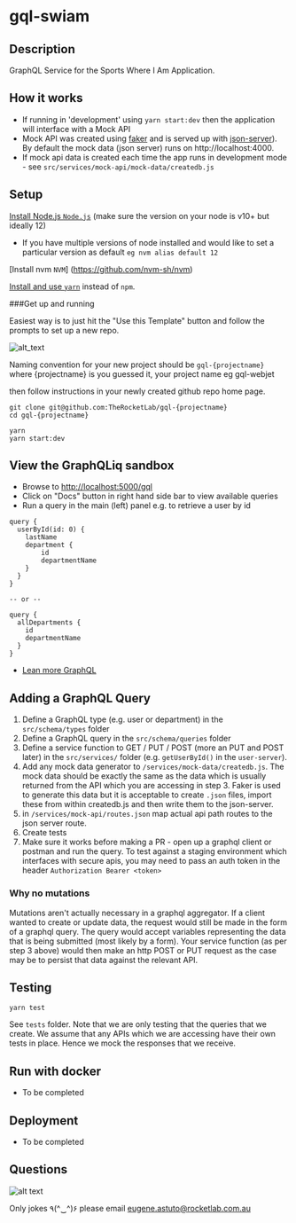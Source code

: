 # gql-swiam

## Description

GraphQL Service for the Sports Where I Am Application.

## How it works

- If running in 'development' using `yarn start:dev` then the application will interface with a Mock API 
- Mock API was created using [faker](https://github.com/marak/Faker.js/) and is served up 
with [json-server](https://www.npmjs.com/package/json-server)). 
By default the mock data (json server) runs on http://localhost:4000.
- If mock api data is created each time the app runs in development mode - 
see  `src/services/mock-api/mock-data/createdb.js`

## Setup

[Install Node.js `Node.js`](https://nodejs.org/en/) (make sure the version on your node is v10+ but ideally 12)

- If you have multiple versions of node installed and would like to set a particular version as default `eg nvm alias default 12`

[Install nvm `NVM`] (https://github.com/nvm-sh/nvm)

[Install and use `yarn`](https://yarnpkg.com/en/docs/install) instead of `npm`.

###Get up and running 

Easiest way is to just hit the "Use this Template" button and follow the prompts to set up a new repo.

![alt_text](https://help.github.com/assets/images/help/repository/use-this-template-button.png "Use as template")

Naming convention for your new project should be `gql-{projectname}` where {projectname} is you guessed it, your project name eg gql-webjet

then follow instructions in your newly created github repo home page.

```
git clone git@github.com:TheRocketLab/gql-{projectname} 
cd gql-{projectname} 
```

```cp .env.example .env
yarn
yarn start:dev
```

## View the GraphQLiq sandbox 

- Browse to [http://localhost:5000/gql](http://localhost:5000/gql)
- Click on "Docs" button in right hand side bar to view available queries
- Run a query in the main (left) panel e.g. to retrieve a user by id
```
query {
  userById(id: 0) {
    lastName
    department {
        id
        departmentName
    } 
  }
}

-- or --

query {
  allDepartments {
    id
    departmentName
  }
}

```

- [Lean more GraphQL](https://graphql.org/learn/)

## Adding a GraphQL Query

1. Define a GraphQL type (e.g. user or department) in the `src/schema/types` folder
2. Define a GraphQL query in the `src/schema/queries` folder
3. Define a service function to GET / PUT / POST (more an PUT and POST later) in the `src/services/` folder (e.g. `getUserById()` in the `user-server`).
4. Add any mock data generator to `/services/mock-data/createdb.js`. The mock data should be exactly the same as the data which is usually returned from the API 
which you are accessing in step 3. Faker is used to generate this data but it is acceptable to create `.json` files, import these from within createdb.js and then
write them to the json-server. 
5. in `/services/mock-api/routes.json` map actual api path routes to the json server route.
6. Create tests
7. Make sure it works before making a PR - open up a graphql client or postman and run the query. To test against a staging environment which interfaces with secure apis, you may need to pass an auth token in the header 
`Authorization Bearer <token>` 

### Why no mutations 

Mutations aren't actually necessary in a graphql aggregator. If a client wanted to create or update data, the request would 
still be made in the form of a graphql query. The query would accept variables representing the data that is being submitted (most likely by a form). Your service function (as per step 3 above) 
would then make an http POST or PUT request as the case may be to persist that data against the relevant API.

## Testing

```
yarn test
```

See `tests` folder. Note that we are only testing that the queries that we create. We assume that any APIs which we are accessing have their own tests in place. 
Hence we mock the responses that we receive.

## Run with docker

- To be completed 

## Deployment 

- To be completed 

## Questions

![alt text](https://i.kym-cdn.com/photos/images/newsfeed/001/382/037/2fe.jpg "New phone who dis?" )

Only jokes ٩(^‿^)۶ please email eugene.astuto@rocketlab.com.au


